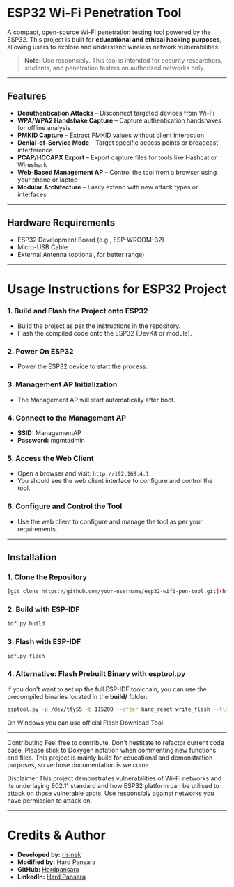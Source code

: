 # ESP32 Wi-Fi Penetration Tool

A compact, open-source Wi-Fi penetration testing tool powered by the ESP32. This project is built for **educational and ethical hacking purposes**, allowing users to explore and understand wireless network vulnerabilities.

> **Note:** Use responsibly. This tool is intended for security researchers, students, and penetration testers on authorized networks only.

---

## Features

- **Deauthentication Attacks** – Disconnect targeted devices from Wi-Fi
- **WPA/WPA2 Handshake Capture** – Capture authentication handshakes for offline analysis
- **PMKID Capture** – Extract PMKID values without client interaction
- **Denial-of-Service Mode** – Target specific access points or broadcast interference
- **PCAP/HCCAPX Export** – Export capture files for tools like Hashcat or Wireshark
- **Web-Based Management AP** – Control the tool from a browser using your phone or laptop
- **Modular Architecture** – Easily extend with new attack types or interfaces

---

## Hardware Requirements

- ESP32 Development Board (e.g., ESP-WROOM-32)
- Micro-USB Cable
- External Antenna (optional, for better range)

---

# Usage Instructions for ESP32 Project

### 1. Build and Flash the Project onto ESP32
- Build the project as per the instructions in the repository.
- Flash the compiled code onto the ESP32 (DevKit or module).

### 2. Power On ESP32
- Power the ESP32 device to start the process.

### 3. Management AP Initialization
- The Management AP will start automatically after boot.

### 4. Connect to the Management AP
- **SSID:** ManagementAP
- **Password:** mgmtadmin

### 5. Access the Web Client
- Open a browser and visit: `http://192.168.4.1`
- You should see the web client interface to configure and control the tool.

### 6. Configure and Control the Tool
- Use the web client to configure and manage the tool as per your requirements.


---

## Installation

### 1. Clone the Repository
```bash
[git clone https://github.com/your-username/esp32-wifi-pen-tool.git](https://github.com/Hardpansara/esp32-wifi-penetration-tool)
```

### 2. Build with ESP-IDF

```bash
idf.py build
```

### 3. Flash with ESP-IDF

```bash
idf.py flash
```

### 4. Alternative: Flash Prebuilt Binary with esptool.py

If you don't want to set up the full ESP-IDF toolchain, you can use the precompiled binaries located in the **build/** folder:
```bash
esptool.py -p /dev/ttyS5 -b 115200 --after hard_reset write_flash --flash_mode dio --flash_freq 40m --flash_size detect 0x8000 build/partition_table/partition-table.bin 0x1000 build/bootloader/bootloader.bin 0x10000 build/esp32-wifi-penetration-tool.bin
```

On Windows you can use official Flash Download Tool.

---
Contributing
Feel free to contribute. Don't hestitate to refactor current code base. Please stick to Doxygen notation when commenting new functions and files. This project is mainly build for educational and demonstration purposes, so verbose documentation is welcome.

Disclaimer
This project demonstrates vulnerabilities of Wi-Fi networks and its underlaying 802.11 standard and how ESP32 platform can be utilised to attack on those vulnerable spots. Use responsibly against networks you have permission to attack on.

---

# Credits & Author

- **Developed by:** [risinek](https://github.com/risinek/esp32-wifi-penetration-tool)
- **Modified by:** Hard Pansara
- **GitHub:** [Hardpansara](https://github.com/Hardpansara)
- **LinkedIn:** [Hard Pansara](http://linkedin.com/in/hard-pansara-22582a288)
